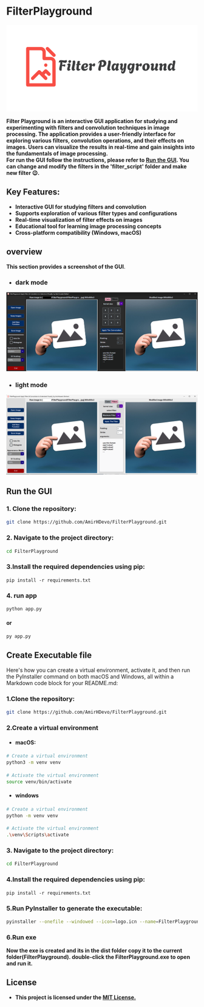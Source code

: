 # FilterPlayground

![Header Image](header_thumbnail.png)

<strong>Filter Playground is an interactive GUI application for studying and experimenting
with filters and convolution techniques in image processing. The application provides
a user-friendly interface for exploring various filters, convolution operations,
and their effects on images. Users can visualize the results in real-time and gain insights into the fundamentals of
image processing.<br>
For run the GUI follow the instructions, please refer to [Run the GUI](#run-the-gui).
You can change and modify the filters in the 'filter_script' folder and make new filter 😉.
</strong>

## Key Features:

- **Interactive GUI for studying filters and convolution**
- **Supports exploration of various filter types and configurations**
- **Real-time visualization of filter effects on images**
- **Educational tool for learning image processing concepts**
- **Cross-platform compatibility (Windows, macOS)**

## overview

**This section provides a screenshot of the GUI**.

- ### dark mode

![screenshot1.png](screenshot1.png)

- ### light mode

![screenshot2.png](screenshot2.png)

## Run the GUI

### 1. Clone the repository:

```bash
git clone https://github.com/AmirHDevo/FilterPlayground.git
``` 

### 2. Navigate to the project directory:

```bash 
cd FilterPlayground
```

### 3.Install the required dependencies using pip:

```
pip install -r requirements.txt
```

### 4. run app

```bash 
python app.py
```

#### or

```bash
py app.py
```

## Create Executable file
 
Here's how you can create a virtual environment, activate it, and then run the PyInstaller command on both macOS and 
Windows, all within a Markdown code block for your README.md:
### 1.Clone the repository:

```bash
git clone https://github.com/AmirHDevo/FilterPlayground.git
```

### 2.Create a virtual environment
- #### macOS:
```bash 
# Create a virtual environment
python3 -m venv venv

# Activate the virtual environment
source venv/bin/activate
```
- #### windows
```bash
# Create a virtual environment
python -m venv venv

# Activate the virtual environment
.\venv\Scripts\activate
```


### 3. Navigate to the project directory:

```bash 
cd FilterPlayground
```

### 4.Install the required dependencies using pip:

```
pip install -r requirements.txt
```

### 5.Run PyInstaller to generate the executable:
```bash
pyinstaller --onefile --windowed --icon=logo.icn --name=FilterPlayground app.py
```
### 6.Run exe
**Now the exe is created and its in the dist folder copy it to the current folder(FilterPlayground).
double-click the FilterPlayground.exe to open and run it.**
## License

- **This project is licensed under the [MIT License.](LICENSE)**
